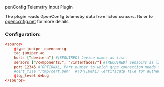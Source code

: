 penConfig Telemetry Input Plugin

The plugin reads OpenConfig telemetry data from listed sensors. Refer to
[openconfig.net](http://openconfig.net/) for more details.

### Configuration:

```toml
<source>
    @type juniper_openconfig
    tag juniper.oc
    hosts ["device-a"] #[REQUIRED] Device names as list
    sensors ["/components/", "/interfaces/"] #[REQUIRED] Sensoirs as list
    port 12345 #[OPTIONAL] Port number to which grpc connection needs to be established. Default port is 32767
    #cert_file "/tmp/cert.pem"  #[OPTIONAL] Certificate file for authentication. In-secure connection is established if the certificate is not provided
    @log_level debug
</source>



